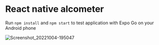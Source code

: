 # React native alcometer

Run `npm install` and `npm start` to test application with Expo Go on your Android phone

![Screenshot_20221004-195047](https://user-images.githubusercontent.com/91624045/193880090-77ce5622-a816-4896-b278-3947e8dddeee.jpg)

